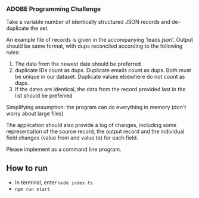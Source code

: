 ### ADOBE Programming Challenge

Take a variable number of identically structured JSON records and de-duplicate the set.

An example file of records is given in the accompanying 'leads.json'. Output should be same format, with dups reconciled according to the following rules:

1. The data from the newest date should be preferred
2. duplicate IDs count as dups. Duplicate emails count as dups. Both must be unique in our dataset. Duplicate values elsewhere do not count as dups.
3. If the dates are identical, the data from the record provided last in the list should be preferred

Simplifying assumption: the program can do everything in memory (don't worry about large files)

The application should also provide a log of changes, including some representation of the source record, the output record and the individual field changes (value from and value to) for each field.

Please implement as a command line program.

## How to run

- In terminal, enter `node index.ts`
- `npm run start`

